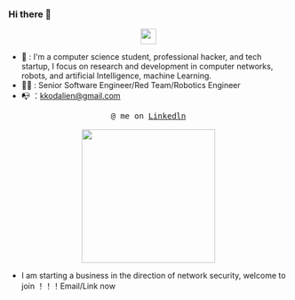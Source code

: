 ### Hi there 👋

<p align="center">
  <samp>
    <img src="https://user-images.githubusercontent.com/5679180/79618120-0daffb80-80be-11ea-819e-d2b0fa904d07.gif" width="28px">
  </samp>
</p>

- 🚨 : I'm a computer science student, professional hacker, and tech startup, I focus on research and development in computer networks, robots, and artificial Intelligence, machine Learning.
- 👨‍💻 : Senior Software Engineer/Red Team/Robotics Engineer
- 📭 ：kkodalien@gmail.com

<p align="center">
  <samp>
    @ me on <a href="https://www.linkedin.com/in/%E9%91%AB-%E7%AC%A6-05429722b/">Linkedln</a><br><br>
    <img src="https://i.imgur.com/kdKhgx6.gif" width="240px" align="center">
  </samp>
</p>

- I am starting a business in the direction of network security, welcome to join ！！！Email/Link now 
